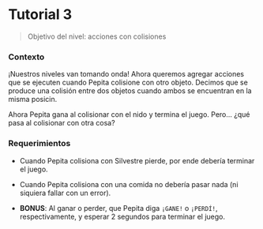 # Tutorial 3

> Objetivo del nivel: acciones con colisiones

### Contexto
¡Nuestros niveles van tomando onda! Ahora queremos agregar acciones que se ejecuten cuando Pepita colisione con otro objeto. Decimos que se produce una colisión entre dos objetos cuando ambos se encuentran en la misma posicin.

Ahora Pepita gana al colisionar con el nido y termina el juego. Pero... ¿qué pasa al colisionar con otra cosa?

### Requerimientos
- Cuando Pepita colisiona con Silvestre pierde, por ende debería terminar el juego.
- Cuando Pepita colisiona con una comida no debería pasar nada (ni siquiera fallar con un error).

- **BONUS**: Al ganar o perder, que Pepita diga `¡GANE!` o `¡PERDÍ!`, respectivamente, y esperar 2 segundos para terminar el juego.
